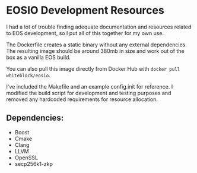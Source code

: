 # EOSIO Development Resources

I had a lot of trouble finding adequate documentation and resources related to EOS development, so I put all of this together for my own use. 

The Dockerfile creates a static binary without any external dependencies. The resulting image should be around 380mb in size and work out of the box as a vanilla EOS build.

You can also pull this image directly from Docker Hub with `docker pull whiteblock/eosio`.

I've included the Makefile and an example config.init for reference. I modified the build script for development and testing purposes and removed any hardcoded requirements for resource allocation.

## Dependencies: 
- Boost
- Cmake
- Clang
- LLVM
- OpenSSL
- secp256k1-zkp


